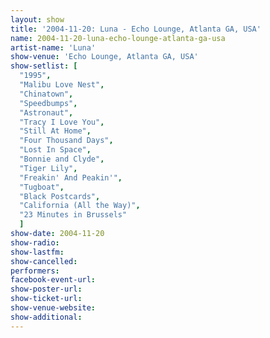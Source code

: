 ```yaml
---
layout: show
title: '2004-11-20: Luna - Echo Lounge, Atlanta GA, USA'
name: 2004-11-20-luna-echo-lounge-atlanta-ga-usa
artist-name: 'Luna'
show-venue: 'Echo Lounge, Atlanta GA, USA'
show-setlist: [
  "1995",
  "Malibu Love Nest",
  "Chinatown",
  "Speedbumps",
  "Astronaut",
  "Tracy I Love You",
  "Still At Home",
  "Four Thousand Days",
  "Lost In Space",
  "Bonnie and Clyde",
  "Tiger Lily",
  "Freakin' And Peakin'",
  "Tugboat",
  "Black Postcards",
  "California (All the Way)",
  "23 Minutes in Brussels"
  ]
show-date: 2004-11-20
show-radio: 
show-lastfm: 
show-cancelled: 
performers: 
facebook-event-url: 
show-poster-url: 
show-ticket-url: 
show-venue-website: 
show-additional: 
---
```


